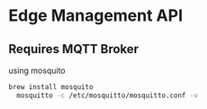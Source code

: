 # Edge Management API


## Requires MQTT Broker

using mosquito

```sh
brew install mosquito
  mosquitto -c /etc/mosquitto/mosquitto.conf -v
```
